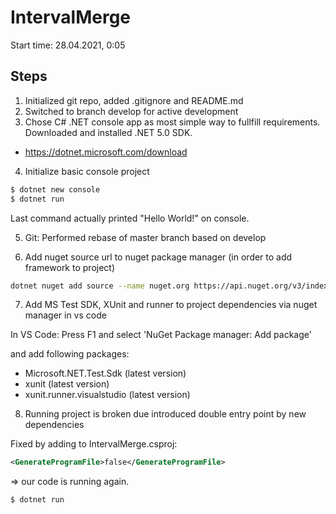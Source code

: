 # IntervalMerge

Start time: 28.04.2021, 0:05

## Steps

1. Initialized git repo, added .gitignore and README.md
2. Switched to branch develop for active development
3. Chose C# .NET console app as most simple way to fullfill requirements. Downloaded and installed .NET 5.0 SDK.

- https://dotnet.microsoft.com/download

4. Initialize basic console project

```sh
$ dotnet new console
$ dotnet run
```

Last command actually printed "Hello World!" on console.

5. Git: Performed rebase of master branch based on develop

6. Add nuget source url to nuget package manager (in order to add framework to project)

```sh
dotnet nuget add source --name nuget.org https://api.nuget.org/v3/index.json
```
7. Add MS Test SDK, XUnit and runner to project dependencies via nuget manager in vs code

In VS Code: Press F1 and select 'NuGet Package manager: Add package'

and add following packages:

- Microsoft.NET.Test.Sdk (latest version)
- xunit (latest version)
- xunit.runner.visualstudio (latest version)

8. Running project is broken due introduced double entry point by new dependencies

Fixed by adding to IntervalMerge.csproj:

```xml
<GenerateProgramFile>false</GenerateProgramFile>
```
=> our code is running again.

```sh
$ dotnet run
```


